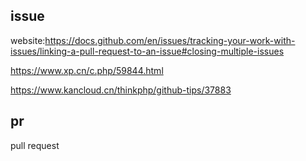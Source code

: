 ## issue

website:https://docs.github.com/en/issues/tracking-your-work-with-issues/linking-a-pull-request-to-an-issue#closing-multiple-issues

https://www.xp.cn/c.php/59844.html

https://www.kancloud.cn/thinkphp/github-tips/37883

## pr

pull request